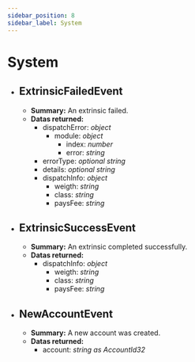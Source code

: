 ```yaml
---
sidebar_position: 8
sidebar_label: System
---
```


# System
- ## ExtrinsicFailedEvent 
	- **Summary:** An extrinsic failed.
	- **Datas returned:** 
		- dispatchError: *object*
			- module: *object*
			  -	index: *number*
			  - error: *string*
  		- errorType: *optional string*
  		- details: *optional string*
  		- dispatchInfo: *object*
			- weigth: *string*
			- class: *string*
			- paysFee: *string*

- ## ExtrinsicSuccessEvent
	- **Summary:**  An extrinsic completed successfully.
	- **Datas returned:** 
  		- dispatchInfo: *object*
			- weigth: *string*
			- class: *string*
			- paysFee: *string*

- ## NewAccountEvent
	- **Summary:**  A new account was created.
	- **Datas returned:** 
  		- account: *string as AccountId32*
